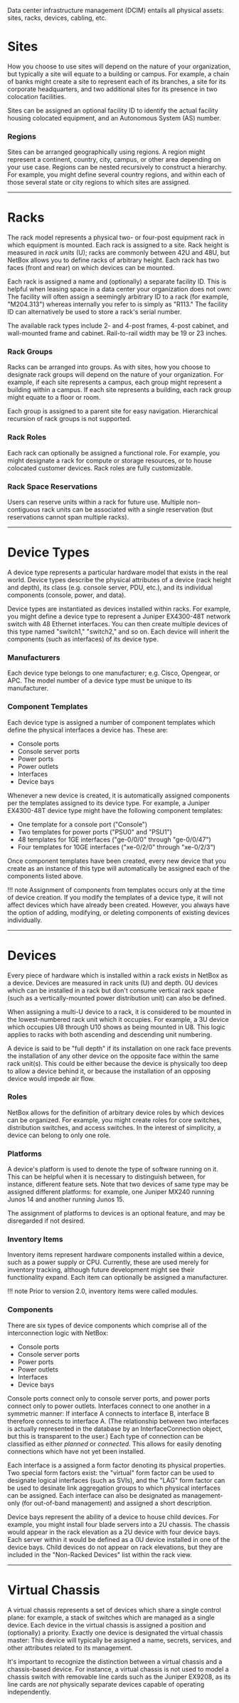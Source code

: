 Data center infrastructure management (DCIM) entails all physical assets: sites, racks, devices, cabling, etc.

# Sites

How you choose to use sites will depend on the nature of your organization, but typically a site will equate to a building or campus. For example, a chain of banks might create a site to represent each of its branches, a site for its corporate headquarters, and two additional sites for its presence in two colocation facilities.

Sites can be assigned an optional facility ID to identify the actual facility housing colocated equipment, and an Autonomous System (AS) number.

### Regions

Sites can be arranged geographically using regions. A region might represent a continent, country, city, campus, or other area depending on your use case. Regions can be nested recursively to construct a hierarchy. For example, you might define several country regions, and within each of those several state or city regions to which sites are assigned.

---

# Racks

The rack model represents a physical two- or four-post equipment rack in which equipment is mounted. Each rack is assigned to a site. Rack height is measured in *rack units* (U); racks are commonly between 42U and 48U, but NetBox allows you to define racks of arbitrary height. Each rack has two faces (front and rear) on which devices can be mounted.

Each rack is assigned a name and (optionally) a separate facility ID. This is helpful when leasing space in a data center your organization does not own: The facility will often assign a seemingly arbitrary ID to a rack (for example, "M204.313") whereas internally you refer to is simply as "R113." The facility ID can alternatively be used to store a rack's serial number.

The available rack types include 2- and 4-post frames, 4-post cabinet, and wall-mounted frame and cabinet. Rail-to-rail width may be 19 or 23 inches.

### Rack Groups

Racks can be arranged into groups. As with sites, how you choose to designate rack groups will depend on the nature of your organization. For example, if each site represents a campus, each group might represent a building within a campus. If each site represents a building, each rack group might equate to a floor or room.

Each group is assigned to a parent site for easy navigation. Hierarchical recursion of rack groups is not supported.

### Rack Roles

Each rack can optionally be assigned a functional role. For example, you might designate a rack for compute or storage resources, or to house colocated customer devices. Rack roles are fully customizable.

### Rack Space Reservations

Users can reserve units within a rack for future use. Multiple non-contiguous rack units can be associated with a single reservation (but reservations cannot span multiple racks).

---

# Device Types

A device type represents a particular hardware model that exists in the real world. Device types describe the physical attributes of a device (rack height and depth), its class (e.g. console server, PDU, etc.), and its individual components (console, power, and data).

Device types are instantiated as devices installed within racks. For example, you might define a device type to represent a Juniper EX4300-48T network switch with 48 Ethernet interfaces. You can then create multiple devices of this type named "switch1," "switch2," and so on. Each device will inherit the components (such as interfaces) of its device type.

### Manufacturers

Each device type belongs to one manufacturer; e.g. Cisco, Opengear, or APC. The model number of a device type must be unique to its manufacturer.

### Component Templates

Each device type is assigned a number of component templates which define the physical interfaces a device has. These are:

* Console ports
* Console server ports
* Power ports
* Power outlets
* Interfaces
* Device bays

Whenever a new device is created, it is automatically assigned components per the templates assigned to its device type. For example, a Juniper EX4300-48T device type might have the following component templates:

* One template for a console port ("Console")
* Two templates for power ports ("PSU0" and "PSU1")
* 48 templates for 1GE interfaces ("ge-0/0/0" through "ge-0/0/47")
* Four templates for 10GE interfaces ("xe-0/2/0" through "xe-0/2/3")

Once component templates have been created, every new device that you create as an instance of this type will automatically be assigned each of the components listed above.

!!! note
    Assignment of components from templates occurs only at the time of device creation. If you modify the templates of a device type, it will not affect devices which have already been created. However, you always have the option of adding, modifying, or deleting components of existing devices individually.

---

# Devices

Every piece of hardware which is installed within a rack exists in NetBox as a device. Devices are measured in rack units (U) and depth. 0U devices which can be installed in a rack but don't consume vertical rack space (such as a vertically-mounted power distribution unit) can also be defined.

When assigning a multi-U device to a rack, it is considered to be mounted in the lowest-numbered rack unit which it occupies. For example, a 3U device which occupies U8 through U10 shows as being mounted in U8. This logic applies to racks with both ascending and descending unit numbering.

A device is said to be "full depth" if its installation on one rack face prevents the installation of any other device on the opposite face within the same rack unit(s). This could be either because the device is physically too deep to allow a device behind it, or because the installation of an opposing device would impede air flow.

### Roles

NetBox allows for the definition of arbitrary device roles by which devices can be organized. For example, you might create roles for core switches, distribution switches, and access switches. In the interest of simplicity, a device can belong to only one role.

### Platforms

A device's platform is used to denote the type of software running on it. This can be helpful when it is necessary to distinguish between, for instance, different feature sets. Note that two devices of same type may be assigned different platforms: for example, one Juniper MX240 running Junos 14 and another running Junos 15.

The assignment of platforms to devices is an optional feature, and may be disregarded if not desired.

### Inventory Items

Inventory items represent hardware components installed within a device, such as a power supply or CPU. Currently, these are used merely for inventory tracking, although future development might see their functionality expand. Each item can optionally be assigned a manufacturer.

!!! note
    Prior to version 2.0, inventory items were called modules.

### Components

There are six types of device components which comprise all of the interconnection logic with NetBox:

* Console ports
* Console server ports
* Power ports
* Power outlets
* Interfaces
* Device bays

Console ports connect only to console server ports, and power ports connect only to power outlets. Interfaces connect to one another in a symmetric manner: If interface A connects to interface B, interface B therefore connects to interface A. (The relationship between two interfaces is actually represented in the database by an InterfaceConnection object, but this is transparent to the user.) Each type of connection can be classified as either *planned* or *connected*. This allows for easily denoting connections which have not yet been installed.

Each interface is a assigned a form factor denoting its physical properties. Two special form factors exist: the "virtual" form factor can be used to designate logical interfaces (such as SVIs), and the "LAG" form factor can be used to desinate link aggregation groups to which physical interfaces can be assigned. Each interface can also be designated as management-only (for out-of-band management) and assigned a short description.

Device bays represent the ability of a device to house child devices. For example, you might install four blade servers into a 2U chassis. The chassis would appear in the rack elevation as a 2U device with four device bays. Each server within it would be defined as a 0U device installed in one of the device bays. Child devices do not appear on rack elevations, but they are included in the "Non-Racked Devices" list within the rack view.

---

# Virtual Chassis

A virtual chassis represents a set of devices which share a single control plane: for example, a stack of switches which are managed as a single device. Each device in the virtual chassis is assigned a position and (optionally) a priority. Exactly one device is designated the virtual chassis master: This device will typically be assigned a name, secrets, services, and other attributes related to its management.

It's important to recognize the distinction between a virtual chassis and a chassis-based device. For instance, a virtual chassis is not used to model a chassis switch with removable line cards such as the Juniper EX9208, as its line cards are _not_ physically separate devices capable of operating independently.
